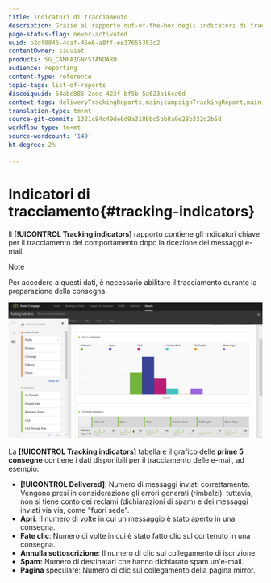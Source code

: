 ```yaml
---
title: Indicatori di tracciamento
description: Grazie al rapporto out-of-the-box degli indicatori di tracciamento, scopri il comportamento dei clienti che ricevono i messaggi e-mail.
page-status-flag: never-activated
uuid: b2df8846-4caf-45e6-a8ff-ee37655383c2
contentOwner: sauviat
products: SG_CAMPAIGN/STANDARD
audience: reporting
content-type: reference
topic-tags: list-of-reports
discoiquuid: 64abc885-2aec-423f-bf5b-5a623a16ca6d
context-tags: deliveryTrackingReports,main;campaignTrackingReport,main;programTrackingReport,main
translation-type: tm+mt
source-git-commit: 1321c84c49de6d9a318bbc5bb8a0e28b332d2b5d
workflow-type: tm+mt
source-wordcount: '149'
ht-degree: 2%

---
```



# Indicatori di tracciamento{#tracking-indicators}

Il **[!UICONTROL Tracking indicators]** rapporto contiene gli indicatori chiave per il tracciamento del comportamento dopo la ricezione dei messaggi e-mail.

>[!NOTE]
>
>Per accedere a questi dati, è necessario abilitare il tracciamento durante la preparazione della consegna.

![](assets/delivery_reports_2.png)

La **[!UICONTROL Tracking indicators]** tabella e il grafico delle **prime 5 consegne** contiene i dati disponibili per il tracciamento delle e-mail, ad esempio:

* **[!UICONTROL Delivered]**: Numero di messaggi inviati correttamente. Vengono presi in considerazione gli errori generati (rimbalzi). tuttavia, non si tiene conto dei reclami (dichiarazioni di spam) e dei messaggi inviati via via, come &quot;fuori sede&quot;.
* **Apri**: Il numero di volte in cui un messaggio è stato aperto in una consegna.
* **Fate clic**: Numero di volte in cui è stato fatto clic sul contenuto in una consegna.
* **Annulla sottoscrizione**: Il numero di clic sul collegamento di iscrizione.
* **Spam:** Numero di destinatari che hanno dichiarato spam un&#39;e-mail.
* **Pagina** speculare: Numero di clic sul collegamento della pagina mirror.

